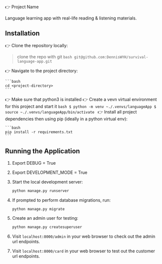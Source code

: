 👉 Project Name

Language learning app with real-life reading & listening materials.
## Installation

👉 Clone the repository locally:
> clone the repo with git
    ```bash
    git@github.com:DennisWYH/survival-language-app.git
    ```

👉 Navigate to the project directory:

    ```bash
    cd <project-directory>
    ```
👉 Make sure that python3 is installed
👉 Create a vevn virtual environment for this project and start it
    ```bash
    $ python -m venv ~./.venvs/languageApp
    $ source ~./.venvs/languageApp/bin/activate
    ```
👉 Install all project dependencies then using pip (ideally in a python virtual env):

    ```bash
    pip install -r requirements.txt
    ```

## Running the Application
1. Export DEBUG = True
2. Export DEVELOPMENT_MODE = True

3. Start the local development server:

    ```bash
    python manage.py runserver
    ```

4. If prompted to perform database migrations, run:

    ```bash
    python manage.py migrate
    ```

5. Create an admin user for testing:

    ```bash
    python manage.py createsuperuser
    ```

6. Visit `localhost:8000/admin` in your web browser to check out the admin url endpoints.

7. Visit `localhost:8000/card` in your web browser to test out the customer url endpoints.
